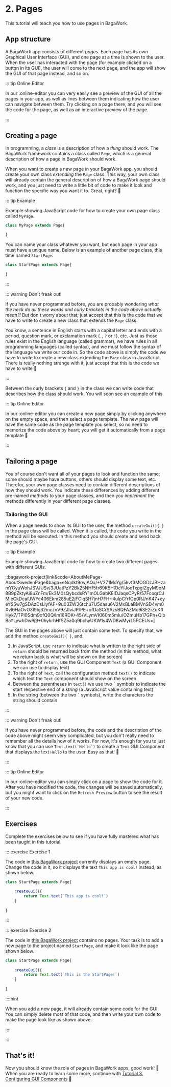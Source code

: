 <script>
	import ViewApp from '$lib/ViewApp.svelte'
</script>

# 2. Pages
This tutorial will teach you how to use pages in BagaWork.

## App structure
A BagaWork app consists of different *pages*. Each page has its own Graphical User Interface (GUI), and one page at a time is shown to the user. When the user has interacted with the page (for example clicked on a button in its GUI), the user will come to the next page, and the app will show the GUI of that page instead, and so on.

::: tip Online Editor

In our :online-editor you can very easily see a preview of the GUI of all the pages in your app, as well as lines between them indicating how the user can navigate between them. Try clicking on a page there, and you will see the code for the page, as well as an interactive preview of the page.

:::

## Creating a page
In programming, a *class* is a description of how a *thing* should work. The BagaWork framework contains a class called `Page`, which is a general description of how a page in BagaWork should work.

When you want to create a new page in your BagaWork app, you should create your own class *extending* the `Page` class. This way, your own class will already contain the general description of how a BagaWork page should work, and you just need to write a little bit of code to make it look and function the specific way you want it to. Great, right? 🙂

::: tip Example

Example showing JavaScript code for how to create your own page class called `MyPage`.

```js
class MyPage extends Page{
	
}
```

You can name your class whatever you want, but each page in your app must have a unique name. Below is an example of another page class, this time named `StartPage`.

```js
class StartPage extends Page{
	
}
```

:::

::: warning Don't freak out!

If you have never programmed before, you are probably wondering *what the heck do all these words and curly brackets in the code above actually mean?!* But don't worry about that; just accept that this is the code that we have to write to create a new class that extends the `Page` class.

You know, a sentence in English starts with a capital letter and ends with a period, question mark, or exclamation mark (`.`, `?` or `!`), etc. Just as those rules exist in the English language (called grammar), we have rules in all programming languages (called syntax), and we must follow the syntax of the language we write our code in. So the code above is simply the code we have to write to create a new class extending the `Page` class in JavaScript. There is really nothing strange with it; just accept that this is the code we have to write 🙂

:::

Between the curly brackets `{` and `}` in the class we can write code that describes how the class should work. You will soon see an example of this.

::: tip Online Editor

In our :online-editor you can create a new page simply by clicking anywhere on the empty space, and then select a page template. The new page will have the same code as the page template you select, so no need to memorize the code above by heart; you will get it automatically from a page template 🙂

:::

## Tailoring a page
You of course don't want all of your pages to look and function the same; some should maybe have buttons, others should display some text, etc. Therefor, your own page classes need to contain different descriptions of how they should work. You indicate these differences by adding different pre-named *methods* to your page classes, and then you *implement* the methods differently in your different page classes.

### Tailoring the GUI
When a page needs to show its GUI to the user, the method `createGui(){ }` in the page class will be called. When it is called, the code you write in the method will be executed. In this method you should create and send back the page's GUI.

::: tip Example

Example showing JavaScript code for how to create two different pages with different GUIs.

::bagawork-project[link&code=AboutMePage-AboutSwedenPage&baga=eNqdkt9rwjAQx/+V271MoYg/5kvf3MOGDzJBHzamYGyuWohJSVJUSv/3JUatPzY2Bk25NHf5fr69K5HlOcYlJooTxpgIZgyM9oM8B9pZktyAi8uZnFm/Ek3M0sQybcdsRY1mOLGabKElDJaqsCPyR/57FcoqrCJMleCkDcafJWYc406Ekm285uE2jFClqSH7jnH7FH+4uIpCfrfOp0RJ/nK47+eyeYS5w7gSDAzDsLlyfAF+9u03ZW36tchu7U5dasu6V2MxBLaBMVnSD4vm0Xvl6HaOvO3I9hj32mczvV9ZJlviJP/PE+ofDaSCrSAzsBQFAZMc9iSE2rZuKftHyk7/TPl0Sdm9ofQ0Q/lm16RDK+45/VLymVKl60m5mIu/OZmuHb17GPh+QibBaYLywhDw6j9+0hykrhHfSZ5a0q9bchyUKW1y4WD8wMyrL5PCEUs=]

The GUI in the pages above will just contain some text. To specify that, we add the method `createGui(){ }`, and:

1. In JavaScript, use `return` to indicate what is written to the right side of `return` should be returned back from the method (in this method, what we return back is what will be shown on the screen)
2. To the right of `return`, use the GUI Component `Text` (a GUI Component we can use to display text)
3. To the right of `Text`, call the configuration method `text()` to indicate which text the `Text` component should show on the screen
4. Between the parentheses in `text()` we use two `` ` `` symbols to indicate the start respective end of a *string* (a JavaScript value containing text)
5. In the string (between the two `` ` `` symbols), write the characters the string should contain

:::

::: warning Don't freak out!

If you have never programmed before, the code and the description of the code above might seem very complicated, but you don't really need to remember all the details how of it works. For now, it's enough for you to just know that you can use `` Text.text(`Hello`) `` to create a `Text` GUI Component that displays the text `Hello` to the user. Easy as that! 🙂

:::

::: tip Online Editor

In our :online-editor you can simply click on a page to show the code for it. After you have modified the code, the changes will be saved automatically, but you might want to click on the `Refresh Preview` button to see the result of your new code.

:::



## Exercises
Complete the exercises below to see if you have fully mastered what has been taught in this tutorial.

::: exercise Exercise 1

The code in [this BagaWork project](/editor#eNq1kl1LwzAUhv9KODeuEEZXGUhvpIrILhRxAx12sNCebsMuKckpbpT+d9PVlbWsEwQvGs7Jez6evLQAkWXgFxCpGMGHKBXGsKd9kGUMd4QyNszGRShDqr5IoyCcktD0IlY4cGqFNFKuJWuE6rasm0ooOSQqjVEb8D8K2MTgjzhIsa02HlqAg0oSg/QOvnuM5zYuFxwyO6/VWQ+b1EkLvNnfwFdJh/4x33S5Z7Z8SPYYLJdOi53DDnzPtVB78K/dBmiG2yy1w1pgLZbAfE6SIM7TvwC9qi8zjNabNNYoB7UU0jQTEfJjdgIdaGR7lbODMYzWQrLRze3S4ec771Wab+WZBd3CkO5yIiV/1jyrk5G/1M7RXCg+Kk7nR6mt9DpWPkhCHazw/418Wwu6MpWXmtn5/Ra23jpyT+rayrhP8Xp7vHHP1o5Zi/IbAX5ZWg==) currently displays an empty page. Change the code in it, so it displays the text `This app is cool!` instead, as shown below.

```js baga-show
class StartPage extends Page{
	
	createGui(){
		return Text.text(`This app is cool!`)
	}
	
}
```

:::


::: exercise Exercise 2

The code in [this BagaWork project](/editor#eNq1UdFKwzAU/ZVwX1yhjLUwHH2RKiI+KOIGOuxgob3dhm0Sklt0lP676bqOtaz65ENCbs495+aclMCVgqCEWCYIAcQZN4Y97UOlGH4TisQwey4jEVG9Yo2ccE5c0wvf4MhpENJIhRbsBNS3VUOqoHIhlVmC2kDwUcIugcBzQfC8nniggAsyTQ3Su4Ums7ZaQuBfVysXlJWsycfjAnOV2Xd09DoOQvP5mIZJkR1ec7JSFz0vD8Wu7+JVfplxvN1liUYxaqCI5orH6LbVwkqOyW6jdaiR7WXBDhYZbblg3uxm7biXmXcyK3JxYUC/MaLbgkiK45hneSb5R+8SzS/NLeL0fqmJ0u9FeS8IdbjB/w/ybcvpytRZamb1hyPsePUmZ31dZDqE+IMcfzowtRfWqvoBIG0sOQ==) contains no pages. Your task is to add a new page to the project named `StartPage`, and make it look like the page shown below.

```js baga-show
class StartPage extends Page{
	
	createGui(){
		return Text.text(`This is the StartPage!`)
	}
	
}
```

::::hint

When you add a new page, it will already contain some code for the GUI. You can simply delete most of that code, and then write your own code to make the page look like as shown above.

::::

:::

## That's it!
Now you should know the role of pages in BagaWork apps, good work! 🥳 When you are ready to learn some more, continue with [Tutorial 3. Configuring GUI Components](../configuring-gui-components/) 🙂